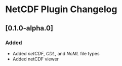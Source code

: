 <!-- Keep a Changelog guide -> https://keepachangelog.com -->

# NetCDF Plugin Changelog

## [0.1.0-alpha.0]
### Added
- Added *netCDF*, *CDL*, and *NcML* file types
- Added netCDF viewer
